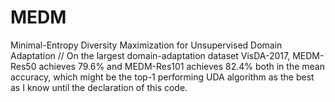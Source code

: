 # MEDM
Minimal-Entropy Diversity Maximization for Unsupervised Domain Adaptation //
On the largest domain-adaptation dataset VisDA-2017, MEDM-Res50 achieves 79.6% and MEDM-Res101 achieves 82.4% both in the mean accuracy, which might be the top-1 performing UDA algorithm as the best as I know until the declaration of this code. 
